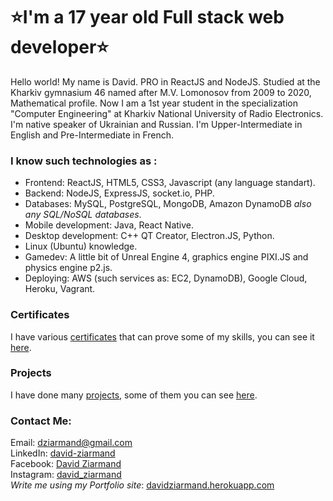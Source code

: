 # ⭐I'm a 17 year old Full stack web developer⭐

Hello world! My name is David. PRO in ReactJS and NodeJS. Studied at the Kharkiv gymnasium 46 named after M.V. Lomonosov from 2009 to 2020, Mathematical profile. Now I am a 1st year student in the specialization "Computer Engineering" at Kharkiv National University of Radio Electronics. I'm native speaker of Ukrainian and Russian. I'm Upper-Intermediate in English and Pre-Intermediate in French. 

### I know such technologies as :
+ Frontend: ReactJS, HTML5, CSS3, Javascript (any language standart).
+ Backend: NodeJS, ExpressJS, socket.io, PHP.
+ Databases: MySQL, PostgreSQL, MongoDB, Amazon DynamoDB *also any SQL/NoSQL databases*.
+ Mobile development: Java, React Native.
+ Desktop development: C++ QT Creator, Electron.JS, Python.
+ Linux (Ubuntu) knowledge.
+ Gamedev: A little bit of Unreal Engine 4, graphics engine PIXI.JS and physics engine p2.js.
+ Deploying: AWS (such services as: EC2, DynamoDB), Google Cloud, Heroku, Vagrant.

### Certificates
I have various [certificates](https://davidziarmand.herokuapp.com/#certificates-section) that can prove some of my skills, you can see it [here](https://davidziarmand.herokuapp.com/#certificates-section).

### Projects
I have done many [projects](https://davidziarmand.herokuapp.com/#projects-section), some of them you can see [here](https://davidziarmand.herokuapp.com/#projects-section).

### Contact Me:
Email: [dziarmand@gmail.com](mailto:dziarmand@gmail.com) <br />
LinkedIn: [david-ziarmand](https://www.linkedin.com/in/david-ziarmand) <br />
Facebook: [David Ziarmand](https://www.facebook.com/DavidZiarmand) <br />
Instagram: [david_ziarmand](https://www.instagram.com/david_ziarmand) <br />
*Write me using my Portfolio site*: [davidziarmand.herokuapp.com](https://davidziarmand.herokuapp.com/#contact-section) <br />
